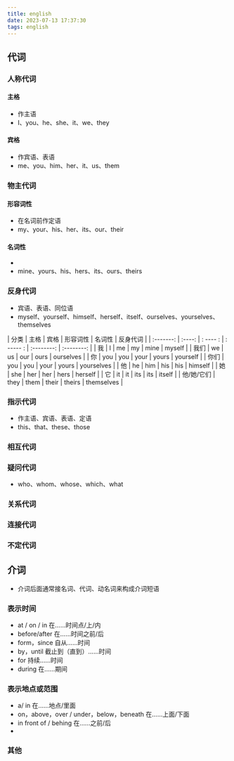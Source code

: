 ```yaml
---
title: english
date: 2023-07-13 17:37:30
tags: english
---
```


<!-- more -->

## 代词

### 人称代词

#### 主格

- 作主语
- I、you、he、she、it、we、they

#### 宾格

- 作宾语、表语
- me、you、him、her、it、us、them


### 物主代词
#### 形容词性

- 在名词前作定语
- my、your、his、her、its、our、their

#### 名词性

- 
- mine、yours、his、hers、its、ours、theirs

### 反身代词

- 宾语、表语、同位语
- myself、yourself、himself、herself、itself、ourselves、yourselves、themselves

| 分类       | 主格   | 宾格     | 形容词性  | 名词性     | 反身代词     |
| :-------:  | :----: | : ---- : | : ----- : | :--------: | :--------:   |
| 我         | I      | me       | my        | mine       | myself       |
| 我们       | we     | us       | our       | ours       | ourselves    |
| 你         | you    | you      | your      | yours      | yourself     |
| 你们       | you    | you      | your      | yours      | yourselves   |
| 他         | he     | him      | his       | his        | himself      |
| 她         | she    | her      | her       | hers       | herself      |
| 它         | it     | it       | its       | its        | itself       |
| 他/她/它们 | they   | them     | their     | theirs     | themselves   |

### 指示代词

- 作主语、宾语、表语、定语
- this、that、these、those

### 相互代词

### 疑问代词

- who、whom、whose、which、what

### 关系代词

### 连接代词

### 不定代词



## 介词

- 介词后面通常接名词、代词、动名词来构成介词短语

### 表示时间

- at / on / in 在……时间点/上/内
- before/after 在……时间之前/后
- form，since 自从……时间
- by，until 截止到（直到）……时间
- for 持续……时间
- during 在……期间

### 表示地点或范围

- a/ in 在……地点/里面
- on，above，over / under，below，beneath 在……上面/下面
- in front of / behing 在……之前/后
- 
### 其他



